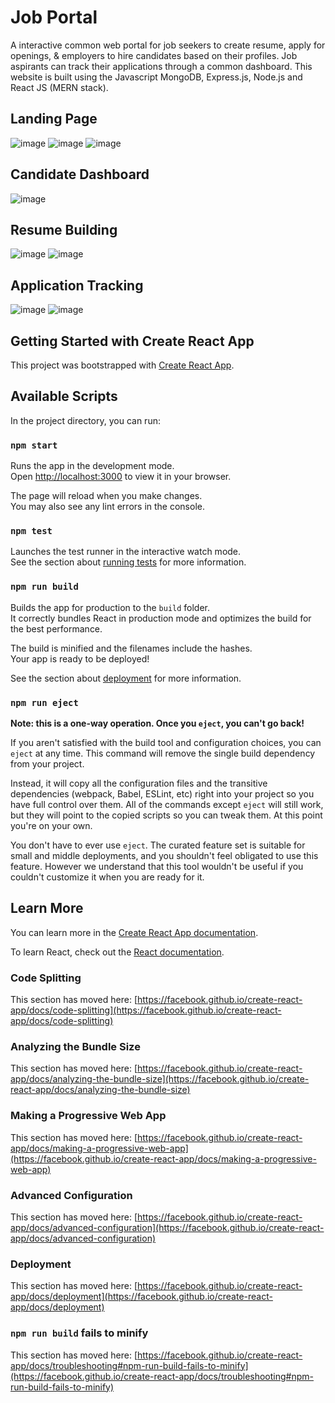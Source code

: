 # Job Portal
A interactive common web portal for job seekers to create resume, apply for openings, & employers to hire candidates based on their profiles. Job aspirants can track their applications through a common dashboard. This website is built using the Javascript MongoDB, Express.js, Node.js and React JS (MERN stack).

## Landing Page 
![image](https://github.com/yashbhangdia/JobPortal/assets/55742719/0d938b2f-9834-4cea-afd5-9f0738af576a)
![image](https://github.com/yashbhangdia/JobPortal/assets/55742719/ee289d89-ce73-4d13-9d3e-6d539577ab5d)
![image](https://github.com/yashbhangdia/JobPortal/assets/55742719/da1aedf5-2286-4ea9-ae51-a9068e4bdffd)


## Candidate Dashboard
![image](https://github.com/yashbhangdia/JobPortal/assets/55742719/72f46b40-bd51-43b0-b200-c8a41fa842ec)


## Resume Building 
![image](https://github.com/yashbhangdia/JobPortal/assets/55742719/2a02eaec-eec2-4dc6-9d32-76e5a6345ecd)
![image](https://github.com/yashbhangdia/JobPortal/assets/55742719/cb878954-8b62-4e54-97c5-275ee1f9bfea)


## Application Tracking
![image](https://github.com/yashbhangdia/JobPortal/assets/55742719/70d7c3ea-ce40-41a6-b4e1-ff09cd383bf1)
![image](https://github.com/yashbhangdia/JobPortal/assets/55742719/14a0770b-8e12-44a9-a2d3-916b56af8b35)


## Getting Started with Create React App

This project was bootstrapped with [Create React App](https://github.com/facebook/create-react-app).

## Available Scripts

In the project directory, you can run:

### `npm start`

Runs the app in the development mode.\
Open [http://localhost:3000](http://localhost:3000) to view it in your browser.

The page will reload when you make changes.\
You may also see any lint errors in the console.

### `npm test`

Launches the test runner in the interactive watch mode.\
See the section about [running tests](https://facebook.github.io/create-react-app/docs/running-tests) for more information.

### `npm run build`

Builds the app for production to the `build` folder.\
It correctly bundles React in production mode and optimizes the build for the best performance.

The build is minified and the filenames include the hashes.\
Your app is ready to be deployed!

See the section about [deployment](https://facebook.github.io/create-react-app/docs/deployment) for more information.

### `npm run eject`

**Note: this is a one-way operation. Once you `eject`, you can't go back!**

If you aren't satisfied with the build tool and configuration choices, you can `eject` at any time. This command will remove the single build dependency from your project.

Instead, it will copy all the configuration files and the transitive dependencies (webpack, Babel, ESLint, etc) right into your project so you have full control over them. All of the commands except `eject` will still work, but they will point to the copied scripts so you can tweak them. At this point you're on your own.

You don't have to ever use `eject`. The curated feature set is suitable for small and middle deployments, and you shouldn't feel obligated to use this feature. However we understand that this tool wouldn't be useful if you couldn't customize it when you are ready for it.

## Learn More

You can learn more in the [Create React App documentation](https://facebook.github.io/create-react-app/docs/getting-started).

To learn React, check out the [React documentation](https://reactjs.org/).

### Code Splitting

This section has moved here: [https://facebook.github.io/create-react-app/docs/code-splitting](https://facebook.github.io/create-react-app/docs/code-splitting)

### Analyzing the Bundle Size

This section has moved here: [https://facebook.github.io/create-react-app/docs/analyzing-the-bundle-size](https://facebook.github.io/create-react-app/docs/analyzing-the-bundle-size)

### Making a Progressive Web App

This section has moved here: [https://facebook.github.io/create-react-app/docs/making-a-progressive-web-app](https://facebook.github.io/create-react-app/docs/making-a-progressive-web-app)

### Advanced Configuration

This section has moved here: [https://facebook.github.io/create-react-app/docs/advanced-configuration](https://facebook.github.io/create-react-app/docs/advanced-configuration)

### Deployment

This section has moved here: [https://facebook.github.io/create-react-app/docs/deployment](https://facebook.github.io/create-react-app/docs/deployment)

### `npm run build` fails to minify

This section has moved here: [https://facebook.github.io/create-react-app/docs/troubleshooting#npm-run-build-fails-to-minify](https://facebook.github.io/create-react-app/docs/troubleshooting#npm-run-build-fails-to-minify)

